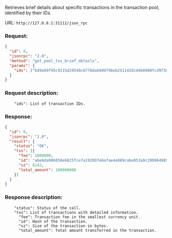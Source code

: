 Retrieves brief details about specific transactions in the transaction pool, identified by their IDs.

URL: ```http://127.0.0.1:31112/json_rpc```
### Request: 
```json
{
  "id": 0,
  "jsonrpc": "2.0",
  "method": "get_pool_txs_brief_details",
  "params": {
    "ids": ["bd9a89f95c9115d29540c6778dab9d9798eb251143dcd4b8960fcd9730a1471c","1c938f04c935d976310c4338fc570ea20777951471609f3edecb341ea4932b0a"]
  }
}
```
### Request description: 
```
    "ids": List of transaction IDs.
```

### Response: 
```json
{
  "id": 0,
  "jsonrpc": "2.0",
  "result": {
    "status": "OK",
    "txs": [{
      "fee": 1000000,
      "id": "a6e8da986858e6825fce7a192097e6afae4e889cabe853a9c29b964985b23da8",
      "sz": 6142,
      "total_amount": 100000000
    }]
  }
}
```

### Response description: 
```
    "status": Status of the call.
    "txs": List of transactions with detailed information.
      "fee": Transaction fee in the smallest currency unit.
      "id": Hash of the transaction.
      "sz": Size of the transaction in bytes.
      "total_amount": Total amount transferred in the transaction.
```